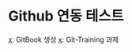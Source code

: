 # Github 연동 테스트

[x]: [와카타임](https://megaptera.notion.site/WakaTime-ad3c87fde6d24b22b686727a23d851e0)
[x]: GitBook 생성
[x]: Git-Training 과제
